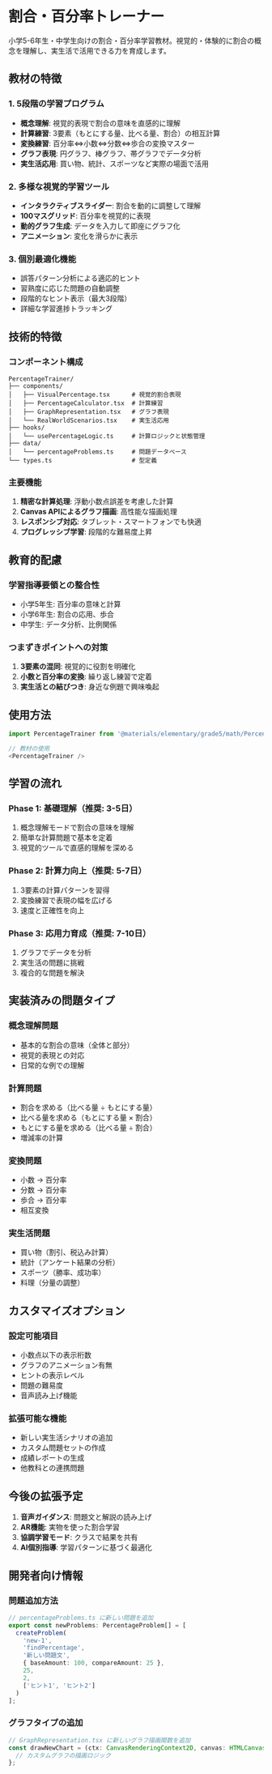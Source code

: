 # 割合・百分率トレーナー

小学5-6年生・中学生向けの割合・百分率学習教材。視覚的・体験的に割合の概念を理解し、実生活で活用できる力を育成します。

## 教材の特徴

### 1. 5段階の学習プログラム
- **概念理解**: 視覚的表現で割合の意味を直感的に理解
- **計算練習**: 3要素（もとにする量、比べる量、割合）の相互計算
- **変換練習**: 百分率⇔小数⇔分数⇔歩合の変換マスター
- **グラフ表現**: 円グラフ、棒グラフ、帯グラフでデータ分析
- **実生活応用**: 買い物、統計、スポーツなど実際の場面で活用

### 2. 多様な視覚的学習ツール
- **インタラクティブスライダー**: 割合を動的に調整して理解
- **100マスグリッド**: 百分率を視覚的に表現
- **動的グラフ生成**: データを入力して即座にグラフ化
- **アニメーション**: 変化を滑らかに表示

### 3. 個別最適化機能
- 誤答パターン分析による適応的ヒント
- 習熟度に応じた問題の自動調整
- 段階的なヒント表示（最大3段階）
- 詳細な学習進捗トラッキング

## 技術的特徴

### コンポーネント構成
```
PercentageTrainer/
├── components/
│   ├── VisualPercentage.tsx      # 視覚的割合表現
│   ├── PercentageCalculator.tsx  # 計算練習
│   ├── GraphRepresentation.tsx   # グラフ表現
│   └── RealWorldScenarios.tsx    # 実生活応用
├── hooks/
│   └── usePercentageLogic.ts     # 計算ロジックと状態管理
├── data/
│   └── percentageProblems.ts     # 問題データベース
└── types.ts                      # 型定義
```

### 主要機能
1. **精密な計算処理**: 浮動小数点誤差を考慮した計算
2. **Canvas APIによるグラフ描画**: 高性能な描画処理
3. **レスポンシブ対応**: タブレット・スマートフォンでも快適
4. **プログレッシブ学習**: 段階的な難易度上昇

## 教育的配慮

### 学習指導要領との整合性
- 小学5年生: 百分率の意味と計算
- 小学6年生: 割合の応用、歩合
- 中学生: データ分析、比例関係

### つまずきポイントへの対策
1. **3要素の混同**: 視覚的に役割を明確化
2. **小数と百分率の変換**: 繰り返し練習で定着
3. **実生活との結びつき**: 身近な例題で興味喚起

## 使用方法

```typescript
import PercentageTrainer from '@materials/elementary/grade5/math/PercentageTrainer';

// 教材の使用
<PercentageTrainer />
```

## 学習の流れ

### Phase 1: 基礎理解（推奨: 3-5日）
1. 概念理解モードで割合の意味を理解
2. 簡単な計算問題で基本を定着
3. 視覚的ツールで直感的理解を深める

### Phase 2: 計算力向上（推奨: 5-7日）
1. 3要素の計算パターンを習得
2. 変換練習で表現の幅を広げる
3. 速度と正確性を向上

### Phase 3: 応用力育成（推奨: 7-10日）
1. グラフでデータを分析
2. 実生活の問題に挑戦
3. 複合的な問題を解決

## 実装済みの問題タイプ

### 概念理解問題
- 基本的な割合の意味（全体と部分）
- 視覚的表現との対応
- 日常的な例での理解

### 計算問題
- 割合を求める（比べる量 ÷ もとにする量）
- 比べる量を求める（もとにする量 × 割合）
- もとにする量を求める（比べる量 ÷ 割合）
- 増減率の計算

### 変換問題
- 小数 → 百分率
- 分数 → 百分率
- 歩合 → 百分率
- 相互変換

### 実生活問題
- 買い物（割引、税込み計算）
- 統計（アンケート結果の分析）
- スポーツ（勝率、成功率）
- 料理（分量の調整）

## カスタマイズオプション

### 設定可能項目
- 小数点以下の表示桁数
- グラフのアニメーション有無
- ヒントの表示レベル
- 問題の難易度
- 音声読み上げ機能

### 拡張可能な機能
- 新しい実生活シナリオの追加
- カスタム問題セットの作成
- 成績レポートの生成
- 他教科との連携問題

## 今後の拡張予定

1. **音声ガイダンス**: 問題文と解説の読み上げ
2. **AR機能**: 実物を使った割合学習
3. **協調学習モード**: クラスで結果を共有
4. **AI個別指導**: 学習パターンに基づく最適化

## 開発者向け情報

### 問題追加方法
```typescript
// percentageProblems.ts に新しい問題を追加
export const newProblems: PercentageProblem[] = [
  createProblem(
    'new-1',
    'findPercentage',
    '新しい問題文',
    { baseAmount: 100, compareAmount: 25 },
    25,
    2,
    ['ヒント1', 'ヒント2']
  )
];
```

### グラフタイプの追加
```typescript
// GraphRepresentation.tsx に新しいグラフ描画関数を追加
const drawNewChart = (ctx: CanvasRenderingContext2D, canvas: HTMLCanvasElement) => {
  // カスタムグラフの描画ロジック
};
```
